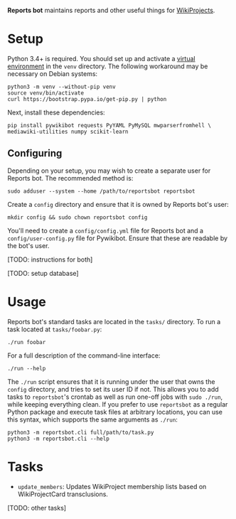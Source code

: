 __Reports bot__ maintains reports and other useful things for
[WikiProjects](https://en.wikipedia.org/wiki/Wikipedia:WikiProject).

# Setup

Python 3.4+ is required. You should set up and activate a
[virtual environment](https://www.python.org/dev/peps/pep-0405/) in the `venv`
directory. The following workaround may be necessary on Debian systems:

    python3 -m venv --without-pip venv
    source venv/bin/activate
    curl https://bootstrap.pypa.io/get-pip.py | python

Next, install these dependencies:

    pip install pywikibot requests PyYAML PyMySQL mwparserfromhell \
    mediawiki-utilities numpy scikit-learn

## Configuring

Depending on your setup, you may wish to create a separate user for Reports
bot. The recommended method is:

    sudo adduser --system --home /path/to/reportsbot reportsbot

Create a `config` directory and ensure that it is owned by Reports bot's user:

    mkdir config && sudo chown reportsbot config

You'll need to create a `config/config.yml` file for Reports bot and a
`config/user-config.py` file for Pywikibot. Ensure that these are readable by
the bot's user.

[TODO: instructions for both]

[TODO: setup database]

# Usage

Reports bot's standard tasks are located in the `tasks/` directory. To run a
task located at `tasks/foobar.py`:

    ./run foobar

For a full description of the command-line interface:

    ./run --help

The `./run` script ensures that it is running under the user that owns the
`config` directory, and tries to set its user ID if not. This allows you to add
tasks to `reportsbot`'s crontab as well as run one-off jobs with `sudo ./run`,
while keeping everything clean. If you prefer to use `reportsbot` as a regular
Python package and execute task files at arbitrary locations, you can use this
syntax, which supports the same arguments as `./run`:

    python3 -m reportsbot.cli full/path/to/task.py
    python3 -m reportsbot.cli --help

# Tasks

* `update_members`: Updates WikiProject membership lists based on
  WikiProjectCard transclusions.

[TODO: other tasks]
